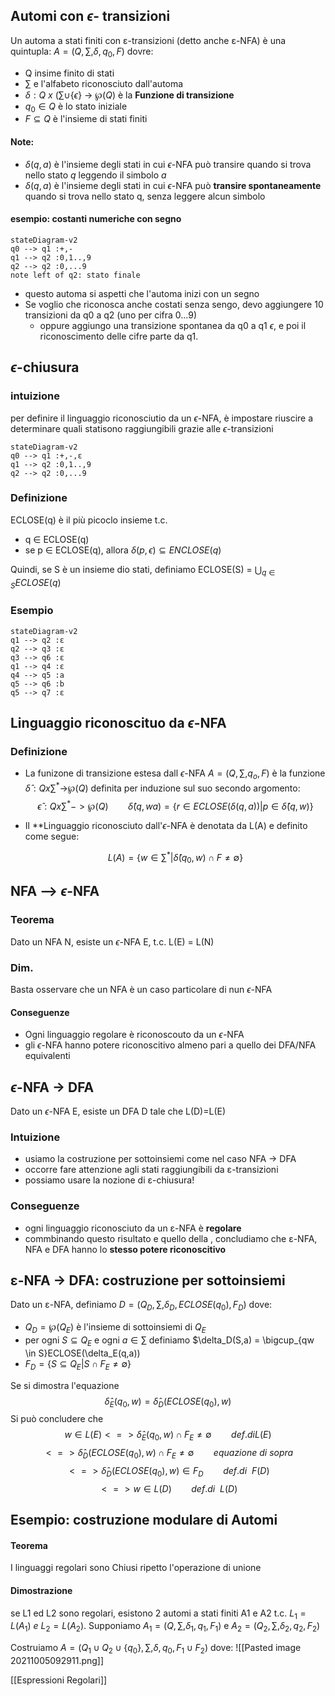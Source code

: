 ## Automi con $\epsilon$- transizioni
Un automa a stati finiti con ε-transizioni (detto anche ε-NFA) è una quintupla: $A=(Q, \sum,\delta,q_0,F)$ dovre:
- Q insime finito di stati
- $\sum$ e l'alfabeto riconosciuto dall'automa
- $\delta:Q\ x\ (\sum \cup \{\epsilon \}$ -> $\wp(Q)$ è la **Funzione di transizione**
- $q_0 \in Q$ è lo stato iniziale
- $F ⊆ Q$ è l'insieme di stati finiti

#### Note:
- $\delta(q,a)$ è l'insieme degli stati in cui $\epsilon$-NFA può transire quando si trova nello stato $q$ leggendo il simbolo $a$
- $\delta(q,a)$ è l'insieme degli stati in cui $\epsilon$-NFA può **transire spontaneamente** quando si trova nello stato q, senza leggere alcun simbolo

#### esempio: costanti numeriche con segno 

```mermaid 
stateDiagram-v2 
q0 --> q1 :+,-
q1 --> q2 :0,1..,9
q2 --> q2 :0,...9
note left of q2: stato finale
```
- questo automa si aspetti che l'automa inizi con un segno 
- Se voglio che riconosca anche costati senza sengo, devo aggiungere 10 transizioni da q0 a q2 (uno per cifra 0...9)
	- oppure aggiungo una transizione spontanea da q0 a q1 $\epsilon$, e poi il riconoscimento delle cifre parte da q1.

## $\epsilon$-chiusura
### intuizione
per definire il linguaggio riconosciutio da un $\epsilon$-NFA, è impostare riuscire a determinare quali statisono raggiungibili grazie alle $\epsilon$-transizioni

```mermaid 
stateDiagram-v2 
q0 --> q1 :+,-,ε
q1 --> q2 :0,1..,9
q2 --> q2 :0,...9
```

### Definizione
ECLOSE(q) è il più picoclo insieme t.c.
- q $\in$ ECLOSE(q)
- se p $\in$ ECLOSE(q), allora $\delta(p,\epsilon) ⊆ ENCLOSE(q)$

Quindi, se S è un insieme dio stati, definiamo ECLOSE(S) = $\bigcup_{q \in S}ECLOSE(q)$

### Esempio 
```mermaid 
stateDiagram-v2 
q1 --> q2 :ε
q2 --> q3 :ε
q3 --> q6 :ε
q1 --> q4 :ε
q4 --> q5 :a
q5 --> q6 :b
q5 --> q7 :ε
```

## Linguaggio riconoscituo da $\epsilon$-NFA
### Definizione
- La funizone di transizione estesa dall $\epsilon$-NFA $A=(Q, \sum,q_o,F)$ è la funzione $\hat\delta:Qx\sum^*$->$\wp(Q)$ definita per induzione sul suo secondo argomento:
$$\hat\epsilon: Qx\sum^* -> \wp(Q)  \ \ \ \ \ \ \ \ \hat\delta(q,wa)=\{r \in ECLOSE(\delta(q,a)) | p \in \hat\delta(q,w)\}$$

- Il **Linguaggio riconosciuto dall'$\epsilon$-NFA è denotata da L(A) e definito come segue:

   $$L(A) = \{w \in \sum^* | \hat\delta(q_0,w)\cap F\neq \emptyset\}$$

## NFA --> $\epsilon$-NFA
### Teorema
Dato un NFA N, esiste un $\epsilon$-NFA E, t.c. L(E) = L(N)

### Dim.
Basta osservare che un NFA è un caso particolare di nun $\epsilon$-NFA

#### Conseguenze
- Ogni linguaggio regolare è riconoscouto da un $\epsilon$-NFA
- gli $\epsilon$-NFA hanno potere riconoscitivo almeno pari a quello dei DFA/NFA equivalenti

## $\epsilon$-NFA -> DFA
Dato un $\epsilon$-NFA E, esiste un DFA D tale che L(D)=L(E)

### Intuizione
- usiamo la costruzione per sottoinsiemi come nel caso NFA → DFA
- occorre fare attenzione agli stati raggiungibili da ε-transizioni 
- possiamo usare la nozione di ε-chiusura!

### Conseguenze
- ogni linguaggio riconosciuto da un ε-NFA è **regolare** 
- commbinando questo risultato e quello della , concludiamo che ε-NFA, NFA e DFA hanno lo **stesso potere riconoscitivo**

## ε-NFA → DFA: costruzione per sottoinsiemi
Dato un  ε-NFA, definiamo $D=(Q_D,\sum,\delta_D,ECLOSE(q_0),F_D)$ dove:
- $Q_D=\wp(Q_E)$ è l'insieme di sottoinsiemi di $Q_E$
- per ogni $S ⊆ Q_E$ e ogni $a \in \sum$ definiamo $\delta_D(S,a) = \bigcup_{qw \in S}ECLOSE(\delta_E(q,a))
- $F_D = \{S ⊆ Q_E | S \cap F_E \neq \emptyset\}$

Se si dimostra l'equazione
$$ \hat\delta_E(q_0,w)=\hat\delta_D(ECLOSE(q_0),w)$$
Si può concludere che 
$$ w \in L(E) <=> \hat\delta_E(q_0,w) \cap F_E \neq \emptyset \ \ \ \ \ \ \ \ def. di L(E)$$
$$<=>\hat\delta_D(ECLOSE(q_0),w) \cap F_E \neq \emptyset \ \ \ \ \ \ \ \ equazione \ di \ sopra$$
$$<=>\hat\delta_D(ECLOSE(q_0),w) \in F_D\ \ \ \ \ \ \ \ def. di \ \ F(D)$$
$$ <=> w \in L(D) \ \ \ \ \ \ \ \ def. di \ \ L(D)$$

## Esempio: costruzione modulare di Automi
#### Teorema
I linguaggi regolari sono Chiusi ripetto l'operazione di unione
#### Dimostrazione
se L1 ed L2 sono regolari, esistono 2 automi a stati finiti A1 e A2 t.c. $L_1 = L(A_1)\ e\ L_2=L(A_2)$. Supponiamo $A_1=(Q,\sum,\delta_1,q_1,F_1)$ e $A_2=(Q_2,\sum,\delta_2,q_2,F_2)$

Costruiamo $A=(Q_1 \cup Q_2 \cup \{q_0\}, \sum, \delta, q_0,F_1 \cup F_2)$ dove:
![[Pasted image 20211005092911.png]]

[[Espressioni Regolari]]